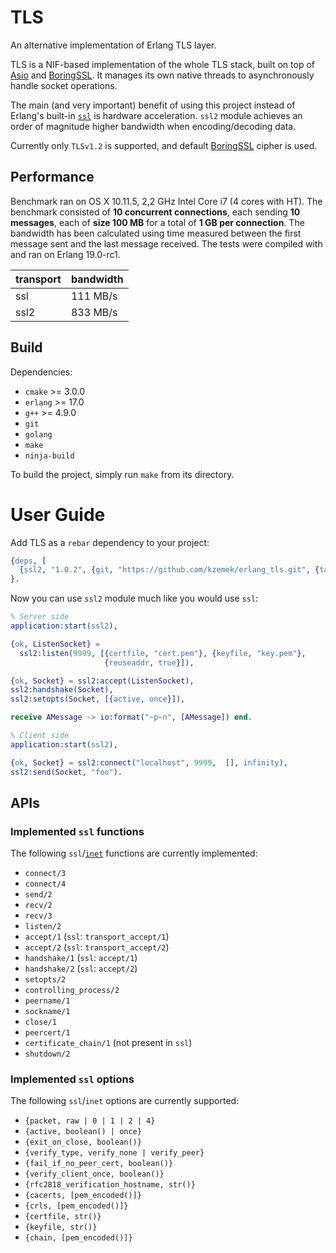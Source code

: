 # TLS

An alternative implementation of Erlang TLS layer.

TLS is a NIF-based implementation of the whole TLS stack, built on top of [Asio]
and [BoringSSL]. It manages its own native threads to asynchronously handle
socket operations.

The main (and very important) benefit of using this project instead of Erlang's
built-in [`ssl`] is hardware acceleration. `ssl2` module achieves an order of
magnitude higher bandwidth when encoding/decoding data.

Currently only `TLSv1.2` is supported, and default [BoringSSL] cipher is used.

## Performance

Benchmark ran on OS X 10.11.5, 2,2 GHz Intel Core i7 (4 cores with HT). The
benchmark consisted of **10 concurrent connections**, each sending **10
messages**, each of **size 100 MB** for a total of **1 GB per connection**. The
bandwidth has been calculated using time measured between the first message sent
and the last message received. The tests were compiled with and ran on Erlang
19.0-rc1.

| transport | bandwidth |
|:----------|:----------|
| ssl       | 111 MB/s  |
| ssl2      | 833 MB/s  |

## Build

Dependencies:

* `cmake` >= 3.0.0
* `erlang` >= 17.0
* `g++` >= 4.9.0
* `git`
* `golang`
* `make`
* `ninja-build`

To build the project, simply run `make` from its directory.

# User Guide

Add TLS as a `rebar` dependency to your project:

```erlang
{deps, [
  {ssl2, "1.0.2", {git, "https://github.com/kzemek/erlang_tls.git", {tag, "1.0.2"}}}
}.
```

Now you can use `ssl2` module much like you would use `ssl`:

```erlang
% Server side
application:start(ssl2),

{ok, ListenSocket} =
  ssl2:listen(9999, [{certfile, "cert.pem"}, {keyfile, "key.pem"},
                     {reuseaddr, true}]),

{ok, Socket} = ssl2:accept(ListenSocket),
ssl2:handshake(Socket),
ssl2:setopts(Socket, [{active, once}]),

receive AMessage -> io:format("~p~n", [AMessage]) end.
```


```erlang
% Client side
application:start(ssl2),

{ok, Socket} = ssl2:connect("localhost", 9999,  [], infinity),
ssl2:send(Socket, "foo").
```

## APIs

### Implemented `ssl` functions

The following `ssl`/[`inet`] functions are currently implemented:

* `connect/3`
* `connect/4`
* `send/2`
* `recv/2`
* `recv/3`
* `listen/2`
* `accept/1` (`ssl`: `transport_accept/1`)
* `accept/2` (`ssl`: `transport_accept/2`)
* `handshake/1` (`ssl`: `accept/1`)
* `handshake/2` (`ssl`: `accept/2`)
* `setopts/2`
* `controlling_process/2`
* `peername/1`
* `sockname/1`
* `close/1`
* `peercert/1`
* `certificate_chain/1` (not present in `ssl`)
* `shutdown/2`

### Implemented `ssl` options

The following `ssl`/`inet` options are currently supported:

* `{packet, raw | 0 | 1 | 2 | 4}`
* `{active, boolean() | once}`
* `{exit_on_close, boolean()}`
* `{verify_type, verify_none | verify_peer}`
* `{fail_if_no_peer_cert, boolean()}`
* `{verify_client_once, boolean()}`
* `{rfc2818_verification_hostname, str()}`
* `{cacerts, [pem_encoded()]}`
* `{crls, [pem_encoded()]}`
* `{certfile, str()}`
* `{keyfile, str()}`
* `{chain, [pem_encoded()]}`

[Asio]: http://think-async.com/
[BoringSSL]: https://boringssl.googlesource.com/boringssl/
[`ssl`]: http://erlang.org/doc/man/ssl.html
[`inet`]: http://erlang.org/doc/man/inet.html
